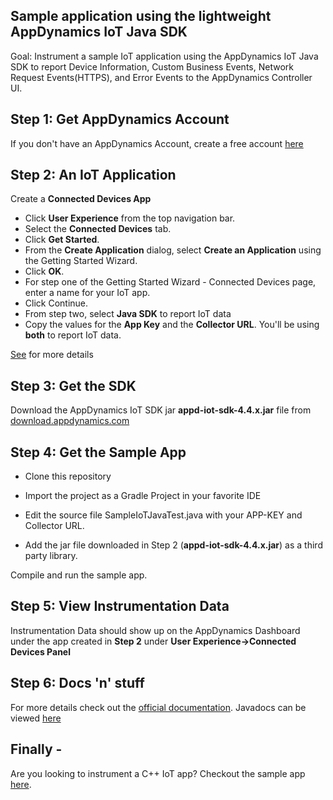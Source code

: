 ## Sample application using the lightweight AppDynamics IoT Java SDK
Goal: Instrument a sample IoT application using the AppDynamics IoT Java SDK to report Device Information, Custom Business Events, Network Request Events(HTTPS), and Error Events to the AppDynamics Controller UI.

## Step 1: Get AppDynamics Account
If you don't have an AppDynamics Account, create a free account [here](https://www.appdynamics.com/free-trial/)

## Step 2: An IoT Application 
Create a **Connected Devices App**

 * Click **User Experience** from the top navigation bar.
 * Select the **Connected Devices** tab.
 * Click **Get Started**.
 * From the **Create Application** dialog, select **Create an Application** using the Getting Started Wizard.
 * Click **OK**.
 * For step one of the Getting Started Wizard - Connected Devices page, enter a name for your IoT app.
 * Click Continue.
 * From step two, select **Java SDK** to report IoT data
 * Copy the values for the **App Key** and the **Collector URL**. You'll be using **both** to report IoT data.

  [See](https://docs.appdynamics.com/display/PRO44/Set+Up+and+Access+IoT+Monitoring#SetUpandAccessIoTMonitoring-iot-app-key) for more details

## Step 3: Get the SDK
Download the AppDynamics IoT SDK jar **appd-iot-sdk-4.4.x.jar** file from [download.appdynamics.com](https://download.appdynamics.com/download/)

## Step 4: Get the Sample App
* Clone this repository

* Import the project as a Gradle Project in your favorite IDE

* Edit the source file SampleIoTJavaTest.java with your APP-KEY and Collector URL.
* Add the jar file downloaded in Step 2 (**appd-iot-sdk-4.4.x.jar**) as a third party library.

Compile and run the sample app.

## Step 5: View Instrumentation Data
Instrumentation Data should show up on the AppDynamics Dashboard under the app created in **Step 2** under 
**User Experience->Connected Devices Panel**

## Step 6: Docs 'n' stuff
For more details check out the [official documentation](https://docs.appdynamics.com/display/PRO44/IoT+Monitoring).
Javadocs can be viewed [here](https://docs.appdynamics.com/javadocs/iot-java-sdk/4.4/latest/)

## Finally -
Are you looking to instrument a C++ IoT app? Checkout the sample app [here](https://github.com/Appdynamics/iot-cpp-sample-app).

